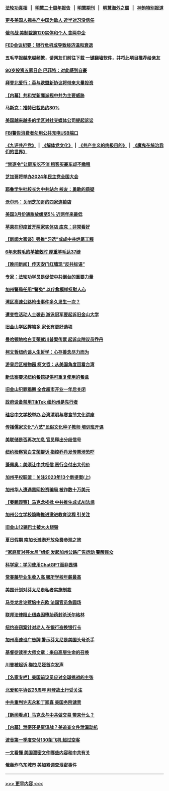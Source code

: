 #### [法轮功真相](https://github.com/gfw-breaker/truth/blob/master/README.md?t=0) &nbsp;&nbsp;|&nbsp;&nbsp; [明慧二十周年报告](https://github.com/gfw-breaker/mh-reports/blob/master/README.md?t=0) &nbsp;&nbsp;|&nbsp;&nbsp;[明慧期刊](https://github.com/gfw-breaker/mh-qikan) &nbsp;&nbsp;|&nbsp;&nbsp; [明慧海外之窗](https://github.com/gfw-breaker/mh-news/blob/master/README.md?t=0) &nbsp;&nbsp;|&nbsp;&nbsp; [神韵特别报道](https://github.com/gfw-breaker/mh-news/blob/master/shenyun.md?t=0)
#### [更多美国人视共产中国为敌人 近半对习没信任](../pages/nsc412/n13971452.md?t=04130643) 
#### [俄乌战 美制裁逾120实体和个人 含两中企](../pages/nsc412/n13971446.md?t=04130643) 
#### [FED会议纪要：银行危机或导致经济温和衰退](../pages/nsc412/n13971457.md?t=04130643) 
#### 五毛举报越来越频繁，请网友们前往下载 [一键翻墙软件](https://github.com/gfw-breaker/ssr-accounts)，并将此项目推荐给亲友
#### [90岁投资五家日企 巴菲特：对此感到自豪](../pages/nsc412/n13971442.md?t=04130643) 
#### [拜登北爱行：英与欧盟新协议将带来大量投资](../pages/nsc412/n13971415.md?t=04130643) 
#### [【内幕】共和党新鹰派视中共为主要威胁](../pages/nsc412/n13971419.md?t=04130643) 
#### [马斯克：推特已裁员约80%](../pages/nsc412/n13971407.md?t=04130643) 
#### [美国越来越多的学区对社交媒体公司提起诉讼](../pages/nsc412/n13971084.md?t=04130643) 
#### [FBI警告消费者勿用公共充电USB端口](../pages/nsc412/n13970870.md?t=04130643) 
#### [《九评共产党》](https://github.com/begood0513/9ping.md/blob/master/README.md) &nbsp;|&nbsp; [《解体党文化》](../../../../jtdwh.md/blob/master/README.md)  &nbsp;|&nbsp; [《共产主义的终极目的》](../../../../gczydzjmd.md/blob/master/README.md) &nbsp;|&nbsp; [《魔鬼在统治我们的世界》](../../../../mgztzwmdsj.md/blob/master/README.md) 
#### [“禁逐令”让房东吃不消 租客买豪车却不缴租](../pages/nsc412/n13970894.md?t=04130643) 
#### [芝加哥将举办2024年民主党全国大会](../pages/nsc412/n13971319.md?t=04130643) 
#### [耶鲁学生批校长为中共站台 校友：勇敢的质疑](../pages/nsc412/n13970983.md?t=04130643) 
#### [沃尔玛：关闭芝加哥的四家连锁店](../pages/nsc412/n13971357.md?t=04130643) 
#### [美国3月份通胀放缓至5% 近两年来最低](../pages/nsc412/n13971380.md?t=04130643) 
#### [苹果在印度首开两家实体店 库克：非常看好](../pages/nsc412/n13971299.md?t=04130643) 
#### [【新闻大家谈】强推“习选”或成中共烂尾工程](../pages/nsc412/n13971322.md?t=04130643) 
#### [6年未剪毛的羊被救时 厚重羊毛达37磅](../pages/nsc412/n13969511.md?t=04130643) 
#### [【晚间新闻】传天安门红墙现“反共标语”](../pages/nsc412/n13971252.md?t=04130643) 
#### [专家：法轮功学员是促使中共倒台的重要力量](../pages/nsc412/n13971406.md?t=04130643) 
#### [加州警局任用“警兔” 以疗愈模样抚慰人心](../pages/nsc412/n13970945.md?t=04130643) 
#### [湾区高速公路枪击事件多久发生一次？](../pages/nsc412/n13971110.md?t=04130643) 
#### [遭变性活动人士袭击 游泳冠军要起诉旧金山大学](../pages/nsc412/n13971099.md?t=04130643) 
#### [旧金山学区弊端多  家长有更好选项](../pages/nsc412/n13971093.md?t=04130643) 
#### [曼哈顿地检白艾荣就川普案传票 起诉众院议员乔丹](../pages/nsc412/n13970951.md?t=04130643) 
#### [柯文哲纽约谈人生哲学：心存善念尽力而为](../pages/nsc412/n13970960.md?t=04130643) 
#### [游皇后区植物园 柯文哲：从美国角度回看台湾](../pages/nsc412/n13970964.md?t=04130643) 
#### [新法案要求纽约餐馆提供可重复使用的餐盒](../pages/nsc412/n13970981.md?t=04130643) 
#### [旧金山犯罪猖獗 全食超市开业一年后关闭](../pages/nsc412/n13971076.md?t=04130643) 
#### [政府设备禁用TikTok 纽约州是先行者](../pages/nsc412/n13970930.md?t=04130643) 
#### [硅谷中文学校举办 台湾清明与寒食节文化讲座](../pages/nsc412/n13971040.md?t=04130643) 
#### [传播儒家文化“六艺”民俗文化种子教师 培训班开课](../pages/nsc412/n13970959.md?t=04130643) 
#### [美联储是否再次加息 官员释出分歧信号](../pages/nsc412/n13970910.md?t=04130643) 
#### [纽约检察官白艾荣提诉 指控乔丹发传票涉恐吓](../pages/nsc412/n13970806.md?t=04130643) 
#### [蓬佩奥：美须让中共相信 恶行会付出大代价](../pages/nsc412/n13970850.md?t=04130643) 
#### [加州平权联盟：关注2023年13个新提案(上)](../pages/nsc412/n13970924.md?t=04130643) 
#### [加州华人遭遇黑网投资骗局 被诈数十万美元](../pages/nsc412/n13970907.md?t=04130643) 
#### [【秦鹏观察】马克龙挨批 中共推生成式AI法规](../pages/nsc412/n13970698.md?t=04130643) 
#### [加州公立学校隐晦推进激进教育议程 引关注](../pages/nsc412/n13970899.md?t=04130643) 
#### [旧金山12辆巴士被大火烧毁](../pages/nsc412/n13970876.md?t=04130643) 
#### [夏日假期 南加长滩港开放免费参观之旅](../pages/nsc412/n13970865.md?t=04130643) 
#### [“家庭反对芬太尼”组织  发起加州公路广告运动 警醒民众](../pages/nsc412/n13970825.md?t=04130643) 
#### [科学家：学习使用ChatGPT而非畏惧](../pages/nsc412/n13970841.md?t=04130643) 
#### [常春藤毕业生收入高 哪所学校年薪最高](../pages/nsc412/n13970686.md?t=04130643) 
#### [美国计划对芬太尼走私者实施制裁](../pages/nsc412/n13970766.md?t=04130643) 
#### [马克龙言论惹恼中东欧 法国官员急圆场](../pages/nsc412/n13970717.md?t=04130643) 
#### [联邦法律阻止纽森因堕胎药封杀沃尔格林](../pages/nsc412/n13970763.md?t=04130643) 
#### [纽约盗窃案针对老人 在银行盗换银行卡](../pages/nsc412/n13970187.md?t=04130643) 
#### [加州高速设广告牌 警示芬太尼是美国头号杀手](../pages/nsc412/n13970748.md?t=04130643) 
#### [基督徒读李大师文章：来自高层生命的召唤](../pages/nsc412/n13970013.md?t=04130643) 
#### [川普被起诉 梅拉尼娅首次发声](../pages/nsc412/n13970712.md?t=04130643) 
#### [【名家专栏】美国前议员应对全球挑战的主张](../pages/nsc412/n13969749.md?t=04130643) 
#### [北爱和平协议25周年 拜登故土行受关注](../pages/nsc412/n13970532.md?t=04130643) 
#### [中共重判许志永和丁家喜 美国务院谴责](../pages/nsc412/n13970667.md?t=04130643) 
#### [【新闻看点】马克龙与中共做交易 带来什么？](../pages/nsc412/n13970144.md?t=04130643) 
#### [【内幕】泄密还是资讯战？美追查文件泄漏动机](../pages/nsc412/n13970311.md?t=04130643) 
#### [波音第一季度交付130架飞机 超过空客](../pages/nsc412/n13970641.md?t=04130643) 
#### [一文看懂 美国泄密文件哪些内容和中共有关](../pages/nsc412/n13970630.md?t=04130643) 
#### [俄轰炸乌东城市 美加紧调查泄密事件](../pages/nsc412/n13970533.md?t=04130643) 

----
#### [ >>> 更早内容 <<< ](../indexes/nsc412-earlier.md)

